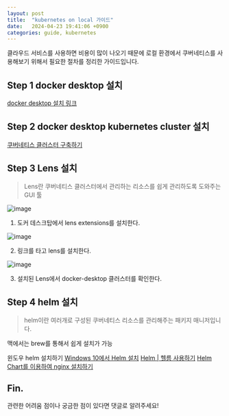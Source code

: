 ```yaml
---
layout: post
title:  "kubernetes on local 가이드"
date:   2024-04-23 19:41:06 +0900
categories: guide, kubernetes
---
```


클라우드 서비스를 사용하면 비용이 많이 나오기 때문에 로컬 환경에서 쿠버네티스를 사용해보기 위해서 필요한 절차를 정리한 가이드입니다.

## Step 1 docker desktop 설치

[docker desktop 설치 링크](https://www.docker.com/products/docker-desktop/)

## Step 2 docker desktop kubernetes cluster 설치

[쿠버네티스 클러스터 구축하기](https://gurumee92.tistory.com/300)

## Step 3 Lens 설치

> Lens란 쿠버네티스 클러스터에서 관리하는 리소스를 쉽게 관리하도록 도와주는 GUI 툴
> 

![image](https://github.com/kSideProject/kpring/assets/67232422/87551ac6-0902-4714-9862-15e7c7a2f43a)

1. 도커 데스크탑에서 lens extensions를 설치한다.

![image](https://github.com/kSideProject/kpring/assets/67232422/e41bf314-f51c-4f66-bebe-123e5386ed51)

2. 링크를 타고 lens를 설치한다.

![image](https://github.com/kSideProject/kpring/assets/67232422/c14cabb7-b3b5-474d-8159-4673be868d7d)

3. 설치된 Lens에서 docker-desktop 클러스터를 확인한다.

## Step 4 helm 설치

> helm이란 여러개로 구성된 쿠버네티스 리소스를 관리해주는 패키지 매니저입니다.
> 

맥에서는 brew를 통해서 쉽게 설치가 가능

윈도우 helm 설치하기
[Windows 10에서 Helm 설치](https://sseokseok.tistory.com/7)
[Helm | 헬름 사용하기](https://helm.sh/ko/docs/intro/using_helm/)
[Helm Chart를 이용하여 nginx 설치하기](https://public-cloud.tistory.com/74)

## Fin.
관련한 어려움 점이나 궁금한 점이 있다면 댓글로 알려주세요!
